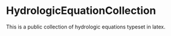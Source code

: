 # HydrologicEquationCollection

This is a public collection of hydrologic equations typeset in latex.
